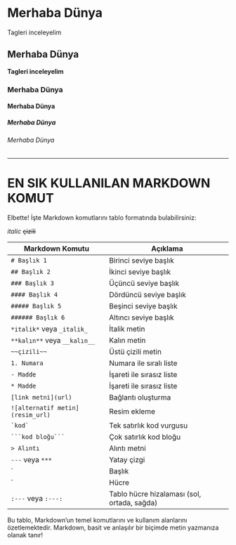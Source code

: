 # Merhaba Dünya
Tagleri inceleyelim
## Merhaba Dünya
**Tagleri inceleyelim**
### Merhaba Dünya
#### Merhaba Dünya
##### Merhaba Dünya
###### Merhaba Dünya


---
# EN SIK KULLANILAN MARKDOWN KOMUT

Elbette! İşte Markdown komutlarını tablo formatında bulabilirsiniz:

*italic*
~~çizili~~

| Markdown Komutu             | Açıklama                                         |
|-----------------------------|--------------------------------------------------|
| `# Başlık 1`                | Birinci seviye başlık                            |
| `## Başlık 2`               | İkinci seviye başlık                             |
| `### Başlık 3`              | Üçüncü seviye başlık                             |
| `#### Başlık 4`             | Dördüncü seviye başlık                           |
| `##### Başlık 5`            | Beşinci seviye başlık                            |
| `###### Başlık 6`           | Altıncı seviye başlık                            |
| `*italik*` veya `_italik_` | İtalik metin                                    |
| `**kalın**` veya `__kalın__`| Kalın metin                                   |
| `~~çizili~~`                | Üstü çizili metin                                |
| `1. Numara`                 | Numara ile sıralı liste                          |
| `- Madde`                   | İşareti ile sırasız liste                        |
| `* Madde`                   | İşareti ile sırasız liste                        |
| `[link metni](url)`        | Bağlantı oluşturma                              |
| `![alternatif metin](resim_url)` | Resim ekleme                              |
| `` `kod` ``                 | Tek satırlık kod vurgusu                        |
| ```` ```kod bloğu``` ````  | Çok satırlık kod bloğu                          |
| `> Alıntı`                  | Alıntı metni                                    |
| `---` veya `***`           | Yatay çizgi                                      |
| `| Başlık  | Başlık |`      | Tablo başlıkları oluşturma                      |
| `| Hücre  | Hücre |`        | Tablo hücreleri oluşturma                        |
| `:---` veya `:---:`        | Tablo hücre hizalaması (sol, ortada, sağda)     |

Bu tablo, Markdown’un temel komutlarını ve kullanım alanlarını özetlemektedir. Markdown, basit ve anlaşılır bir biçimde metin yazmanıza olanak tanır!
